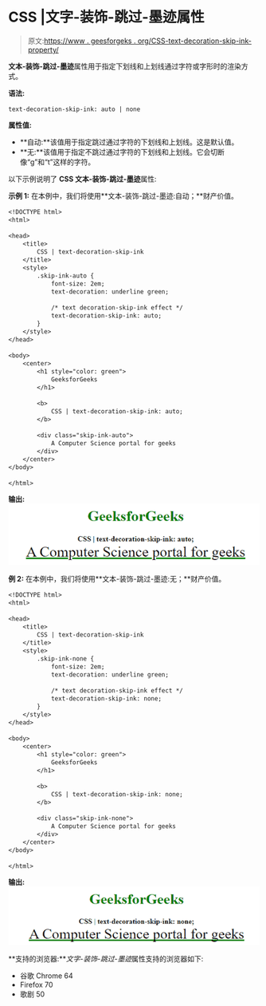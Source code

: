 # CSS |文字-装饰-跳过-墨迹属性

> 原文:[https://www . geesforgeks . org/CSS-text-decoration-skip-ink-property/](https://www.geeksforgeeks.org/css-text-decoration-skip-ink-property/)

**文本-装饰-跳过-墨迹**属性用于指定下划线和上划线通过字符或字形时的渲染方式。

**语法:**

```
text-decoration-skip-ink: auto | none
```

**属性值:**

*   **自动:**该值用于指定跳过通过字符的下划线和上划线。这是默认值。
*   **无:**该值用于指定不跳过通过字符的下划线和上划线。它会切断像“g”和“t”这样的字符。

以下示例说明了 **CSS 文本-装饰-跳过-墨迹**属性:

**示例 1:** 在本例中，我们将使用**文本-装饰-跳过-墨迹:自动；**财产价值。

```
<!DOCTYPE html>
<html>

<head>
    <title>
        CSS | text-decoration-skip-ink
    </title>
    <style>
        .skip-ink-auto {
            font-size: 2em;
            text-decoration: underline green;

            /* text decoration-skip-ink effect */
            text-decoration-skip-ink: auto;
        }
    </style>
</head>

<body>
    <center>
        <h1 style="color: green">
            GeeksforGeeks
        </h1>

        <b>
            CSS | text-decoration-skip-ink: auto;
        </b>

        <div class="skip-ink-auto">
            A Computer Science portal for geeks
        </div>
    </center>
</body>

</html>
```

**输出:**
![](img/3f979fef37deb8565e7dc3bdc5e3ce82.png)

**例 2:** 在本例中，我们将使用**文本-装饰-跳过-墨迹:无；**财产价值。

```
<!DOCTYPE html>
<html>

<head>
    <title>
        CSS | text-decoration-skip-ink
    </title>
    <style>
        .skip-ink-none {
            font-size: 2em;
            text-decoration: underline green;

            /* text decoration-skip-ink effect */
            text-decoration-skip-ink: none;
        }
    </style>
</head>

<body>
    <center>
        <h1 style="color: green">
            GeeksforGeeks
        </h1>

        <b>
            CSS | text-decoration-skip-ink: none;
        </b>

        <div class="skip-ink-none">
            A Computer Science portal for geeks
        </div>
    </center>
</body>

</html>
```

**输出:**
![](img/f2059f717242417bb620e1277216e5eb.png)

**支持的浏览器:***文字-装饰-跳过-墨迹*属性支持的浏览器如下:

*   谷歌 Chrome 64
*   Firefox 70
*   歌剧 50